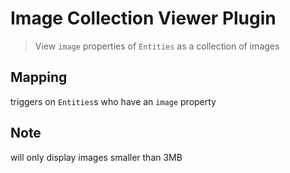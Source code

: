 # Image Collection Viewer Plugin

> View `image` properties of `Entities` as a collection of images

## Mapping

triggers on `Entities`s who have an `image` property

## Note

will only display images smaller than 3MB

